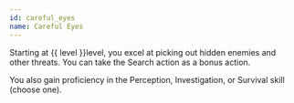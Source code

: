 ```yaml
---
id: careful_eyes
name: Careful Eyes
---
```

Starting at {{ level }}level, you excel at picking out hidden enemies and other threats. You can take the Search action 
as a bonus action.

You also gain proficiency in the Perception, Investigation, or Survival skill (choose one).